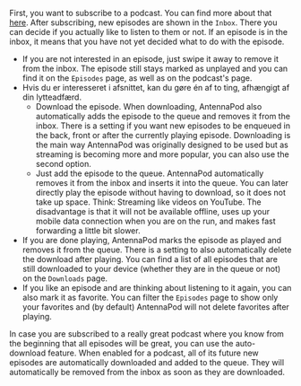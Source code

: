 First, you want to subscribe to a podcast. You can find more about that
[here](/documentation/getting-started/subscribe). After subscribing, new
episodes are shown in the `Inbox`. There you can decide if you actually like to
listen to them or not. If an episode is in the inbox, it means that you have not
yet decided what to do with the episode.

- If you are not interested in an episode, just swipe it away to remove it from
the inbox. The episode still stays marked as unplayed and you can find it on
the `Episodes` page, as well as on the podcast's page.
- Hvis du er interesseret i afsnittet, kan du gøre én af to ting, afhængigt af
din lytteadfærd.
   - Download the episode. When downloading, AntennaPod also automatically adds the
episode to the queue and removes it from the inbox. There is a setting if you
want new episodes to be enqueued in the back, front or after the currently
playing episode. Downloading is the main way AntennaPod was originally designed
to be used but as streaming is becoming more and more popular, you can also use
the second option.
   - Just add the episode to the queue. AntennaPod automatically removes it from the
inbox and inserts it into the queue. You can later directly play the episode
without having to download, so it does not take up space. Think: Streaming like
videos on YouTube. The disadvantage is that it will not be available offline,
uses up your mobile data connection when you are on the run, and makes fast
forwarding a little bit slower.
- If you are done playing, AntennaPod marks the episode as played and removes it
from the queue. There is a setting to also automatically delete the download
after playing. You can find a list of all episodes that are still downloaded to
your device (whether they are in the queue or not) on the `Downloads` page.
- If you like an episode and are thinking about listening to it again, you can
also mark it as favorite. You can filter the `Episodes` page to show only your
favorites and (by default) AntennaPod will not delete favorites after playing.

In case you are subscribed to a really great podcast where you know from the
beginning that all episodes will be great, you can use the auto-download
feature. When enabled for a podcast, all of its future new episodes are
automatically downloaded and added to the queue. They will automatically be
removed from the inbox as soon as they are downloaded.
